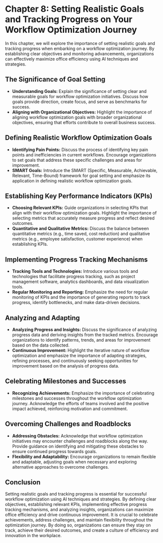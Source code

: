 Chapter 8: Setting Realistic Goals and Tracking Progress on Your Workflow Optimization Journey
==============================================================================================

In this chapter, we will explore the importance of setting realistic goals and tracking progress when embarking on a workflow optimization journey. By establishing clear objectives and monitoring advancements, organizations can effectively maximize office efficiency using AI techniques and strategies.

The Significance of Goal Setting
--------------------------------

* **Understanding Goals:** Explain the significance of setting clear and measurable goals for workflow optimization initiatives. Discuss how goals provide direction, create focus, and serve as benchmarks for success.
* **Aligning with Organizational Objectives:** Highlight the importance of aligning workflow optimization goals with broader organizational objectives, ensuring that efforts contribute to overall business success.

Defining Realistic Workflow Optimization Goals
----------------------------------------------

* **Identifying Pain Points:** Discuss the process of identifying key pain points and inefficiencies in current workflows. Encourage organizations to set goals that address these specific challenges and areas for improvement.
* **SMART Goals:** Introduce the SMART (Specific, Measurable, Achievable, Relevant, Time-Bound) framework for goal setting and emphasize its application in defining realistic workflow optimization goals.

Establishing Key Performance Indicators (KPIs)
----------------------------------------------

* **Choosing Relevant KPIs:** Guide organizations in selecting KPIs that align with their workflow optimization goals. Highlight the importance of selecting metrics that accurately measure progress and reflect desired outcomes.
* **Quantitative and Qualitative Metrics:** Discuss the balance between quantitative metrics (e.g., time saved, cost reduction) and qualitative metrics (e.g., employee satisfaction, customer experience) when establishing KPIs.

Implementing Progress Tracking Mechanisms
-----------------------------------------

* **Tracking Tools and Technologies:** Introduce various tools and technologies that facilitate progress tracking, such as project management software, analytics dashboards, and data visualization tools.
* **Regular Monitoring and Reporting:** Emphasize the need for regular monitoring of KPIs and the importance of generating reports to track progress, identify bottlenecks, and make data-driven decisions.

Analyzing and Adapting
----------------------

* **Analyzing Progress and Insights:** Discuss the significance of analyzing progress data and deriving insights from the tracked metrics. Encourage organizations to identify patterns, trends, and areas for improvement based on the data collected.
* **Continuous Improvement:** Highlight the iterative nature of workflow optimization and emphasize the importance of adapting strategies, refining processes, and continuously seeking opportunities for improvement based on the analysis of progress data.

Celebrating Milestones and Successes
------------------------------------

* **Recognizing Achievements:** Emphasize the importance of celebrating milestones and successes throughout the workflow optimization journey. Acknowledge the efforts of teams involved and the positive impact achieved, reinforcing motivation and commitment.

Overcoming Challenges and Roadblocks
------------------------------------

* **Addressing Obstacles:** Acknowledge that workflow optimization initiatives may encounter challenges and roadblocks along the way. Provide guidance on identifying and mitigating these obstacles to ensure continued progress towards goals.
* **Flexibility and Adaptability:** Encourage organizations to remain flexible and adaptable, adjusting goals when necessary and exploring alternative approaches to overcome challenges.

Conclusion
----------

Setting realistic goals and tracking progress is essential for successful workflow optimization using AI techniques and strategies. By defining clear objectives, establishing relevant KPIs, implementing effective progress tracking mechanisms, and analyzing insights, organizations can maximize office efficiency and drive continuous improvement. It is crucial to celebrate achievements, address challenges, and maintain flexibility throughout the optimization journey. By doing so, organizations can ensure they stay on track, achieve their desired outcomes, and create a culture of efficiency and innovation in the workplace.
